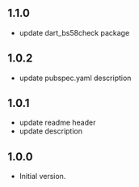 ## 1.1.0

- update dart_bs58check package

## 1.0.2

- update pubspec.yaml description

## 1.0.1

- update readme header
- update description

## 1.0.0

- Initial version.
